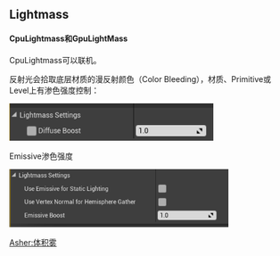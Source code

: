 ## Lightmass

#### CpuLightmass和GpuLightMass



CpuLightmass可以联机。

反射光会拾取底层材质的漫反射颜色（Color Bleeding），材质、Primitive或Level上有渗色强度控制：

<img src="Unreal Rendering.assets/1628233020489-fbf5a859-0ca6-452b-8c8a-5a3b9e336f6e.png" alt="img" style="zoom:80%;" />

Emissive渗色强度

<img src="Unreal Rendering.assets/1628244744408-63ea9e3a-0fa8-404e-a9f2-4bf2600ca06f.png" alt="img" style="zoom: 67%;" />

[Asher:体积雾](https://zhuanlan.zhihu.com/p/107016039)

